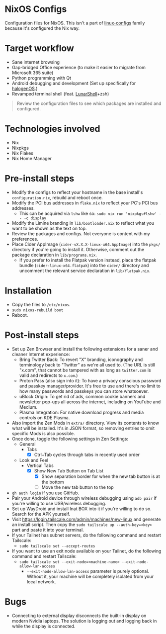 # NixOS Configs

Configuration files for NixOS. This isn't a part of [linux-configs](https://github.com/kurtbahartr/linux-configs) family because it's configured the Nix way.

# Target workflow

- Sane internet browsing
- Gap-bridged Office experience (to make it easier to migrate from Microsoft 365 suite)
- Python programming with Qt
- Android debugging and development (Set up specifically for [halogenOS](https://github.com/halogenOS).)
- Revamped terminal shell (feat. [LunarShell](https://lunarshell.dev)+zsh)

> Review the configuration files to see which packages are installed and configured.

# Technologies involved

- Nix
- Nixpkgs
- Nix Flakes
- Nix Home Manager

# Pre-install steps

- Modify the configs to reflect your hostname in the base install's `configuration.nix`, rebuild and reboot once.
- Modify the PCI bus addresses in `flake.nix` to reflect your PC's PCI bus addresses.
  - This can be acquired via `lshw` like so: `sudo nix run 'nixpkgs#lshw' -- -c display`
- Modify the Limine branding in `lib/bootloader.nix` to reflect what you want to be shown as the text on top.
- Review the packages and configs. Not everyone is content with my preferences.
- Place Cider AppImage (`cider-vX.X.X-linux-x64.AppImage`) into the `pkgs/` directory if you're going to install it. Otherwise, comment out the package declaration in `lib/programs.nix`.
  - If you prefer to install the Flatpak version instead, place the flatpak bundle (`cider-linux-x64.flatpak`) into the `cider/` directory and uncomment the relevant service declaration in `lib/flatpak.nix`.

# Installation

- Copy the files to `/etc/nixos`.
- `sudo nixos-rebuild boot`
- Reboot.

# Post-install steps

- Set up Zen Browser and install the following extensions for a saner and cleaner Internet experience:
  - Bring Twitter Back: To revert "X" branding, iconography and terminology back to "Twitter" as we're all used to. (The URL is still "x.com", that cannot be tampered with as long as `twitter.com` is valid and redirects to `x.com`.)
  - Proton Pass (also sign into it): To have a privacy conscious password and passkey manager/provider. It's free to use and there's no limit to how many passwords and passkeys you can store whatsoever.
  - uBlock Origin: To get rid of ads, common cookie banners and newsletter pop-ups all across the internet, including on YouTube and Medium.
  - Plasma Integration: For native download progress and media controls on KDE Plasma.
- Also import the Zen Mods in `extra/` directory. View its contents to know what will be installed. It's in JSON format, so removing entries to omit specific Mods is also possible.
- Once done, toggle the following settings in Zen Settings:
  - General
    - Tabs
      - [x] Ctrl+Tab cycles through tabs in recently used order
  - Look and Feel
    - Vertical Tabs
      - [x] Show New Tab Button on Tab List
        - [x] Show separation border for when the new tab button is at the bottom
        - [ ] Move the new tab button to the top
- `gh auth login` if you use GitHub.
- Pair your Android device through wireless debugging using `adb pair` if you're willing to use USB/wireless debugging.
- Set up WayDroid and install Inat BOX into it if you're willing to do so. Search for the APK yourself.
- Visit https://login.tailscale.com/admin/machines/new-linux and generate an install script. Then copy the `sudo tailscale up --auth-key=<key>` part and paste it into your terminal.
- If your Tailnet has subnet servers, do the following command and restart Tailscale:
  - `sudo tailscale set --accept-routes`
- If you want to use an exit node available on your Tailnet, do the following command and restart Tailscale:
  - `sudo tailscale set --exit-node=<machine-name> --exit-node-allow-lan-access`
    - `--exit-node-allow-lan-access` parameter is purely optional. Without it, your machine will be completely isolated from your local network.

# Bugs

- Connecting to external display disconnects the built-in display on modern Nvidia laptops. The solution is logging out and logging back in while the display is connected.
